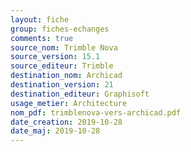 ```yaml
---
layout: fiche
group: fiches-echanges
comments: true
source_nom: Trimble Nova
source_version: 15.1
source_editeur: Trimble
destination_nom: Archicad
destination_version: 21
destination_editeur: Graphisoft
usage_metier: Architecture
nom_pdf: trimblenova-vers-archicad.pdf
date_creation: 2019-10-28
date_maj: 2019-10-28
---
```

